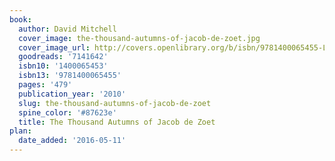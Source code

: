 ```yaml
---
book:
  author: David Mitchell
  cover_image: the-thousand-autumns-of-jacob-de-zoet.jpg
  cover_image_url: http://covers.openlibrary.org/b/isbn/9781400065455-L.jpg
  goodreads: '7141642'
  isbn10: '1400065453'
  isbn13: '9781400065455'
  pages: '479'
  publication_year: '2010'
  slug: the-thousand-autumns-of-jacob-de-zoet
  spine_color: '#87623e'
  title: The Thousand Autumns of Jacob de Zoet
plan:
  date_added: '2016-05-11'
---
```

